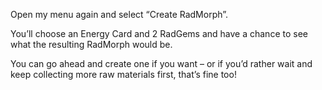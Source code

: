 Open my menu again and select “Create RadMorph”.

You’ll choose an Energy Card and 2 RadGems and have a chance to see what the resulting RadMorph would be.

You can go ahead and create one if you want – or if you’d rather wait and keep collecting more raw materials first, that’s fine too!
